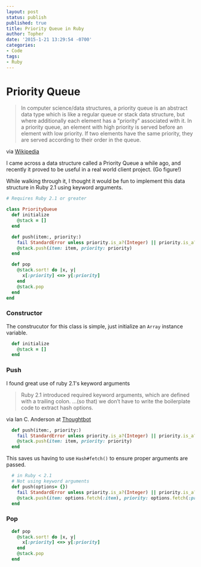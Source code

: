 ```yaml
---
layout: post
status: publish
published: true
title: Priority Queue in Ruby
author: Topher
date: '2015-1-21 13:29:54 -0700'
categories:
- Code
tags:
- Ruby
---
```


# Priority Queue

> In computer science/data structures, a priority queue is an abstract data type which is like a regular queue or stack data structure, but where additionally each element has a "priority" associated with it. In a priority queue, an element with high priority is served before an element with low priority. If two elements have the same priority, they are served according to their order in the queue.

 via [Wikipedia](http://en.wikipedia.org/wiki/Priority_queue)

I came across a data structure called a Priority Queue a while ago, and recently it proved to be useful in a real world client project. (Go figure!)

While walking through it, I thought it would be fun to implement this data structure in Ruby 2.1 using keyword arguments.

```ruby
# Requires Ruby 2.1 or greater

class PriorityQueue
  def initialize
    @stack = []
  end

  def push(item:, priority:)
    fail StandardError unless priority.is_a?(Integer) || priority.is_a?(Float)
    @stack.push(item: item, priority: priority)
  end

  def pop
    @stack.sort! do |x, y|
      x[:priority] <=> y[:priority]
    end
    @stack.pop
  end
end
```

### Constructor

The construcutor for this class is simple, just initialize an `Array` instance variable.

```ruby
  def initialize
    @stack = []
  end
```

### Push

I found great use of ruby 2.1's keyword arguments

> Ruby 2.1 introduced required keyword arguments, which are defined with a trailing colon. ...(so that) we don’t have to write the boilerplate code to extract hash options.

via Ian C. Anderson at [Thoughtbot](http://robots.thoughtbot.com/ruby-2-keyword-arguments)

```ruby
  def push(item:, priority:)
    fail StandardError unless priority.is_a?(Integer) || priority.is_a?(Float)
    @stack.push(item: item, priority: priority)
  end
```

This saves us having to use `Hash#fetch()` to ensure proper arguments are passed.

```ruby
  # in Ruby < 2.1
  # Not using keyword arguments
  def push(options= {})
    fail StandardError unless priority.is_a?(Integer) || priority.is_a?(Float)
    @stack.push(item: options.fetch(:item), priority: options.fetch(:priority))
  end
```

### Pop

```ruby
  def pop
    @stack.sort! do |x, y|
      x[:priority] <=> y[:priority]
    end
    @stack.pop
  end
```

